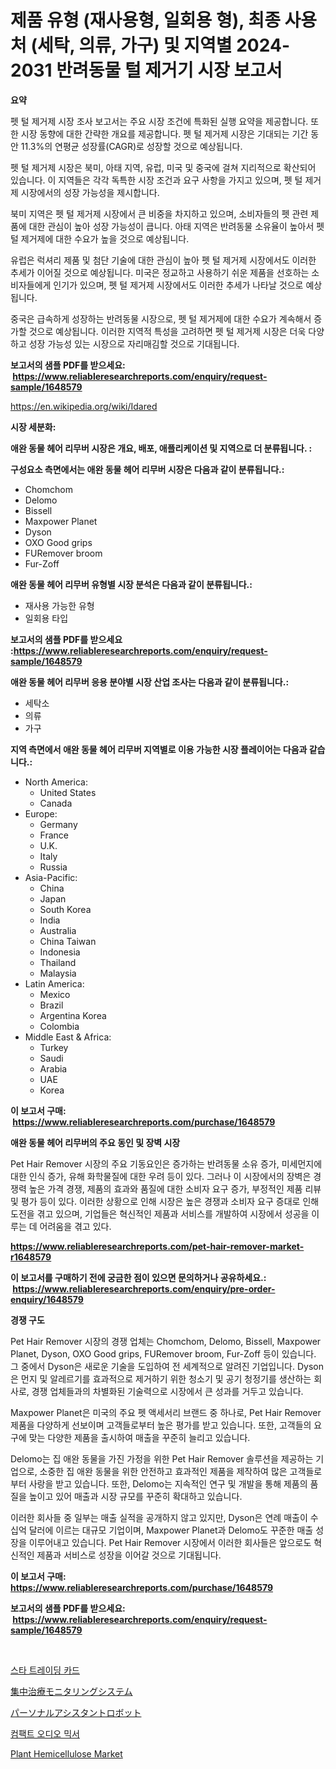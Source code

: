 <p><h1>제품 유형 (재사용형, 일회용 형), 최종 사용처 (세탁, 의류, 가구) 및 지역별 2024-2031 반려동물 털 제거기 시장 보고서</h1></p><p><strong>요약</strong></p>
<p><p>펫 털 제거제 시장 조사 보고서는 주요 시장 조건에 특화된 실행 요약을 제공합니다. 또한 시장 동향에 대한 간략한 개요를 제공합니다. 펫 털 제거제 시장은 기대되는 기간 동안 11.3%의 연평균 성장률(CAGR)로 성장할 것으로 예상됩니다.</p><p>펫 털 제거제 시장은 북미, 아태 지역, 유럽, 미국 및 중국에 걸쳐 지리적으로 확산되어 있습니다. 이 지역들은 각각 독특한 시장 조건과 요구 사항을 가지고 있으며, 펫 털 제거제 시장에서의 성장 가능성을 제시합니다.</p><p>북미 지역은 펫 털 제거제 시장에서 큰 비중을 차지하고 있으며, 소비자들의 펫 관련 제품에 대한 관심이 높아 성장 가능성이 큽니다. 아태 지역은 반려동물 소유율이 높아서 펫 털 제거제에 대한 수요가 높을 것으로 예상됩니다.</p><p>유럽은 럭셔리 제품 및 첨단 기술에 대한 관심이 높아 펫 털 제거제 시장에서도 이러한 추세가 이어질 것으로 예상됩니다. 미국은 정교하고 사용하기 쉬운 제품을 선호하는 소비자들에게 인기가 있으며, 펫 털 제거제 시장에서도 이러한 추세가 나타날 것으로 예상됩니다.</p><p>중국은 급속하게 성장하는 반려동물 시장으로, 펫 털 제거제에 대한 수요가 계속해서 증가할 것으로 예상됩니다. 이러한 지역적 특성을 고려하면 펫 털 제거제 시장은 더욱 다양하고 성장 가능성 있는 시장으로 자리매김할 것으로 기대됩니다.</p></p>
<p><strong>보고서의 샘플 PDF를 받으세요: &nbsp;<a href="https://www.reliableresearchreports.com/enquiry/request-sample/1648579">https://www.reliableresearchreports.com/enquiry/request-sample/1648579</a></strong></p>
<p><a href="https://en.wikipedia.org/wiki/Idared">https://en.wikipedia.org/wiki/Idared</a></p>
<p><strong>시장 세분화:</strong></p>
<p><strong> 애완 동물 헤어 리무버 시장은 개요, 배포, 애플리케이션 및 지역으로 더 분류됩니다. :</strong></p>
<p><strong>구성요소 측면에서는 애완 동물 헤어 리무버 시장은 다음과 같이 분류됩니다.:</strong></p>
<p><ul><li>Chomchom</li><li>Delomo</li><li>Bissell</li><li>Maxpower Planet</li><li>Dyson</li><li>OXO Good grips</li><li>FURemover broom</li><li>Fur-Zoff</li></ul></p>
<p><strong> 애완 동물 헤어 리무버 유형별 시장 분석은 다음과 같이 분류됩니다.:</strong></p>
<p><ul><li>재사용 가능한 유형</li><li>일회용 타입</li></ul></p>
<p><strong>보고서의 샘플 PDF를 받으세요 :<a href="https://www.reliableresearchreports.com/enquiry/request-sample/1648579">https://www.reliableresearchreports.com/enquiry/request-sample/1648579</a></strong></p>
<p><strong> 애완 동물 헤어 리무버 응용 분야별 시장 산업 조사는 다음과 같이 분류됩니다.:</strong></p>
<p><ul><li>세탁소</li><li>의류</li><li>가구</li></ul></p>
<p><strong>지역 측면에서 애완 동물 헤어 리무버 지역별로 이용 가능한 시장 플레이어는 다음과 같습니다.:</strong></p>
<p><ul>
    <li>
        North America:
        <ul>
            <li>United States</li>
            <li>Canada</li>
        </ul>
    </li>
    <li>
        Europe:
        <ul>
            <li>Germany</li>
            <li>France</li>
            <li>U.K.</li>
            <li>Italy</li>
            <li>Russia</li>
        </ul>
    </li>
    <li>
        Asia-Pacific:
        <ul>
            <li>China</li>
            <li>Japan</li>
            <li>South Korea</li>
            <li>India</li>
            <li>Australia</li>
            <li>China Taiwan</li>
            <li>Indonesia</li>
            <li>Thailand</li>
            <li>Malaysia</li>
        </ul>
    </li>
    <li>
        Latin America:
        <ul>
            <li>Mexico</li>
            <li>Brazil</li>
            <li>Argentina Korea</li>
            <li>Colombia</li>
        </ul>
    </li>
    <li>
        Middle East & Africa:
        <ul>
            <li>Turkey</li>
            <li>Saudi</li>
            <li>Arabia</li>
            <li>UAE</li>
            <li>Korea</li>
        </ul>
    </li>
    </ul></p>
<p><strong>이 보고서 구매: &nbsp;<a href="https://www.reliableresearchreports.com/purchase/1648579">https://www.reliableresearchreports.com/purchase/1648579</a></strong></p>
<p><strong>애완 동물 헤어 리무버의 주요 동인 및 장벽 시장</strong></p>
<p><p>Pet Hair Remover 시장의 주요 기동요인은 증가하는 반려동물 소유 증가, 미세먼지에 대한 인식 증가, 유해 화학물질에 대한 우려 등이 있다. 그러나 이 시장에서의 장벽은 경쟁력 높은 가격 경쟁, 제품의 효과와 품질에 대한 소비자 요구 증가, 부정적인 제품 리뷰 및 평가 등이 있다. 이러한 상황으로 인해 시장은 높은 경쟁과 소비자 요구 증대로 인해 도전을 겪고 있으며, 기업들은 혁신적인 제품과 서비스를 개발하여 시장에서 성공을 이루는 데 어려움을 겪고 있다.</p></p>
<p><strong><a href="https://www.reliableresearchreports.com/pet-hair-remover-market-r1648579">https://www.reliableresearchreports.com/pet-hair-remover-market-r1648579</a></strong></p>
<p><strong>이 보고서를 구매하기 전에 궁금한 점이 있으면 문의하거나 공유하세요.: &nbsp;<a href="https://www.reliableresearchreports.com/enquiry/pre-order-enquiry/1648579">https://www.reliableresearchreports.com/enquiry/pre-order-enquiry/1648579</a></strong></p>
<p><strong>경쟁 구도</strong></p>
<p><p>Pet Hair Remover 시장의 경쟁 업체는 Chomchom, Delomo, Bissell, Maxpower Planet, Dyson, OXO Good grips, FURemover broom, Fur-Zoff 등이 있습니다. 그 중에서 Dyson은 새로운 기술을 도입하여 전 세계적으로 알려진 기업입니다. Dyson은 먼지 및 알레르기를 효과적으로 제거하기 위한 청소기 및 공기 청정기를 생산하는 회사로, 경쟁 업체들과의 차별화된 기술력으로 시장에서 큰 성과를 거두고 있습니다.</p><p>Maxpower Planet은 미국의 주요 펫 액세서리 브랜드 중 하나로, Pet Hair Remover 제품을 다양하게 선보이며 고객들로부터 높은 평가를 받고 있습니다. 또한, 고객들의 요구에 맞는 다양한 제품을 출시하여 매출을 꾸준히 늘리고 있습니다.</p><p>Delomo는 집 애완 동물을 가진 가정을 위한 Pet Hair Remover 솔루션을 제공하는 기업으로, 소중한 집 애완 동물을 위한 안전하고 효과적인 제품을 제작하여 많은 고객들로부터 사랑을 받고 있습니다. 또한, Delomo는 지속적인 연구 및 개발을 통해 제품의 품질을 높이고 있어 매출과 시장 규모를 꾸준히 확대하고 있습니다.</p><p>이러한 회사들 중 일부는 매출 실적을 공개하지 않고 있지만, Dyson은 연례 매출이 수십억 달러에 이르는 대규모 기업이며, Maxpower Planet과 Delomo도 꾸준한 매출 성장을 이루어내고 있습니다. Pet Hair Remover 시장에서 이러한 회사들은 앞으로도 혁신적인 제품과 서비스로 성장을 이어갈 것으로 기대됩니다.</p></p>
<p><strong>이 보고서 구매: &nbsp; <a href="https://www.reliableresearchreports.com/purchase/1648579">https://www.reliableresearchreports.com/purchase/1648579</a></strong></p>
<p><strong>보고서의 샘플 PDF를 받으세요: &nbsp;<a href="https://www.reliableresearchreports.com/enquiry/request-sample/1648579">https://www.reliableresearchreports.com/enquiry/request-sample/1648579</a></strong><strong></strong></p>
<p>&nbsp;</p>
<p><p><a href="https://github.com/shampaakter36/Market-Research-Report-List-2/blob/main/728808028261.md">스타 트레이딩 카드</a></p><p><a href="https://github.com/RandallRunte2023/Market-Research-Report-List-2/blob/main/936083520726.md">集中治療モニタリングシステム</a></p><p><a href="https://github.com/DanykaKilback/Market-Research-Report-List-2/blob/main/634671920727.md">パーソナルアシスタントロボット</a></p><p><a href="https://github.com/LuckeyCorbin/Market-Research-Report-List-2/blob/main/655780328262.md">컴팩트 오디오 믹서</a></p><p><a href="https://github.com/fernandomillshz/Market-Research-Report-List-1/blob/main/plant-hemicellulose-market.md">Plant Hemicellulose Market</a></p></p>